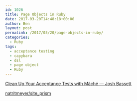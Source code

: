 ```yaml
---
id: 1026
title: Page Objects in Ruby
date: 2017-03-20T14:48:18+00:00
author: Ben
layout: post
permalink: /2017/03/20/page-objects-in-ruby/
categories:
  - Ruby
tags:
  - acceptance testing
  - capybara
  - dsl
  - page object
  - Ruby
---
```

[Clean Up Your Acceptance Tests with Mâché — Josh Bassett](http://joshbassett.info/2017/clean-up-your-acceptance-tests-with-mache/)
  
[natritmeyer/site_prism](https://github.com/natritmeyer/site_prism/blob/master/README.md)